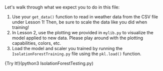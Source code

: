 Let's walk through what we expect you to do in this file:

1. Use your ```get_data()``` function to read in weather data from the CSV file under Lesson 1! Then, be sure to scale the data like you did when training!
2. In Lesson 2, use the plotting we provided in ```mylib.py``` to visualize the model applied to new data. Please play around with the plotting capabilities, colors, etc. 
3. Load the model and scaler you trained by running the ```IsolationForestTraining.py``` file using the ```pkl.load()``` function.



{Try It!}(python3 IsolationForestTesting.py)
